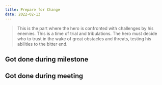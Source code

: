 ```yaml
---
title: Prepare for Change
date: 2022-02-13
---
```

> This is the part where the hero is confronted with challenges by his enemies. This is a time of trial and tribulations. The hero must decide who to trust in the wake of great obstacles and threats, testing his abilities to the bitter end. 

## Got done during milestone

## Got done during meeting
